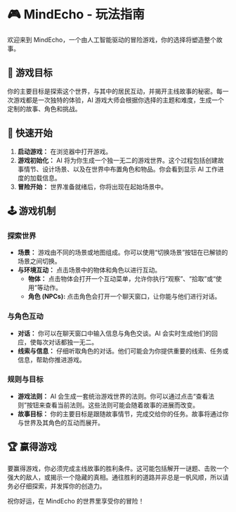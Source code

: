 # 🎮 MindEcho - 玩法指南

欢迎来到 MindEcho，一个由人工智能驱动的冒险游戏，你的选择将塑造整个故事。

## 📜 游戏目标

你的主要目标是探索这个世界，与其中的居民互动，并揭开主线故事的秘密。每一次游戏都是一次独特的体验，AI 游戏大师会根据你选择的主题和难度，生成一个定制的故事、角色和挑战。

## 🚀 快速开始

1.  **启动游戏：** 在浏览器中打开游戏。
2.  **游戏初始化：** AI 将为你生成一个独一无二的游戏世界。这个过程包括创建故事情节、设计场景、以及在世界中布置角色和物品。你会看到显示 AI 工作进度的加载信息。
3.  **冒险开始：** 世界准备就绪后，你将出现在起始场景中。

## 🕹️ 游戏机制

### 探索世界

*   **场景：** 游戏由不同的场景或地图组成。你可以使用“切换场景”按钮在已解锁的场景之间切换。
*   **与环境互动：** 点击场景中的物体和角色以进行互动。
    *   **物体：** 点击物体会打开一个互动菜单，允许你执行“观察”、“拾取”或“使用”等动作。
    *   **角色 (NPCs):** 点击角色会打开一个聊天窗口，让你能与他们进行对话。

### 与角色互动

*   **对话：** 你可以在聊天窗口中输入信息与角色交谈。AI 会实时生成他们的回应，使每次对话都独一无二。
*   **线索与信息：** 仔细听取角色的对话。他们可能会为你提供重要的线索、任务或信息，帮助你推进游戏。

### 规则与目标

*   **游戏法则：** AI 会生成一套统治游戏世界的法则。你可以通过点击“查看法则”按钮来查看当前法则。这些法则可能会随着故事的进展而改变。
*   **故事目标：** 你的主要目标是跟随故事情节，完成交给你的任务。故事将通过你与世界及其角色的互动而展开。

## 🏆 赢得游戏

要赢得游戏，你必须完成主线故事的胜利条件。这可能包括解开一谜题、击败一个强大的敌人，或揭示一个隐藏的真相。通往胜利的道路并非总是一帆风顺，所以请务必仔细探索，并发挥你的创造力。

祝你好运，在 MindEcho 的世界里享受你的冒险！
